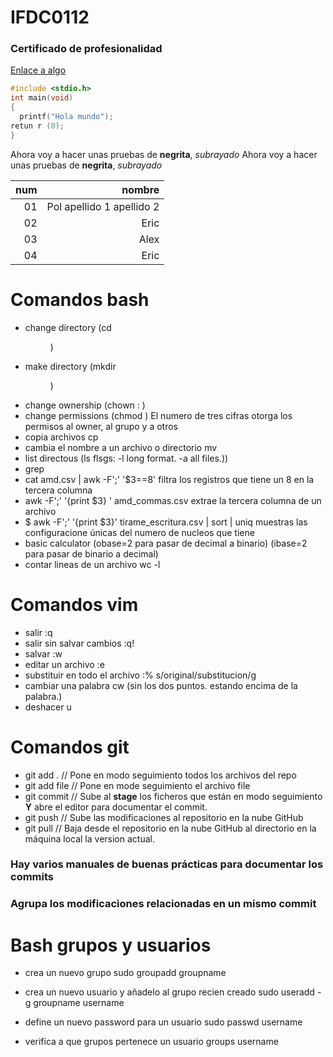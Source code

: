 # IFDC0112
### Certificado de profesionalidad

[Enlace a algo](https://github.com/adam-p/markdown-here/wiki/markdown-cheatsheet)


```c
#include <stdio.h>
int main(void)
{
  printf("Hola mundo");
retun r (0);  
}
```

Ahora voy a hacer unas pruebas de **negrita**, *subrayado*
Ahora voy a hacer unas pruebas de __negrita__, _subrayado_

|num|nombre|
|---:|-:|
|01 |Pol apellido 1 apellido 2|
|02| Eric|
|03|Alex|
|04|Eric|


# Comandos bash 

+ change directory (cd <dir>)
+ make directory (mkdir <dir>)
+ change ownership (chown <owner>:<group> <file>)
+ change permissions (chmod <num> <file>)  El numero de tres cifras otorga los permisos al owner, al grupo y a otros
+ copia archivos  cp <origen> <destino>
+ cambia el nombre a un archivo o directorio mv <inicial> <final>
+ list directous (ls <directory>  flsgs: -l long format.  -a all files.))
+ grep <patron> <archivo>
+ cat amd.csv | awk -F';' '$3==8' filtra los registros que tiene un 8 en la tercera columna
+ awk -F';' '{print $3} ' amd_commas.csv  extrae la tercera columna de un archivo
+ $ awk -F';' '{print $3}' tirame_escritura.csv | sort | uniq muestras las configuracione únicas del numero de nucleos que tiene
+ basic calculator  (obase=2 para pasar de decimal a binario) (ibase=2 para pasar de binario a decimal)
+ contar lineas de un archivo  wc -l

# Comandos vim

+ salir :q 
+ salir sin salvar cambios :q!
+ salvar :w
+ editar un archivo :e <nombre>
+ substituir en todo el archivo :% s/original/substitucion/g
+ cambiar una palabra cw (sin los dos puntos. estando encima de la palabra.)
+ deshacer u


# Comandos git
+ git add .                    // Pone en modo seguimiento todos los archivos del repo
+ git add file                 // Pone en mode seguimiento el archivo file
+ git commit                   // Sube al **stage** los ficheros que están en modo seguimiento **Y** abre el editor para documentar el commit.
+ git push                     // Sube las modificaciones al repositorio en la nube GitHub
+ git pull                     // Baja desde el repositorio en la nube GitHub al directorio en la máquina local la version actual.

### Hay varios manuales de buenas prácticas para documentar los commits
### Agrupa los modificaciones relacionadas en un mismo commit 


 # Bash grupos y usuarios

+ crea un nuevo grupo
sudo groupadd groupname

+ crea un nuevo usuario y añadelo al grupo recien creado
sudo useradd -g groupname username

+ define un nuevo password para un usuario
sudo passwd username

+ verifica a que grupos pertenece un usuario
groups username
